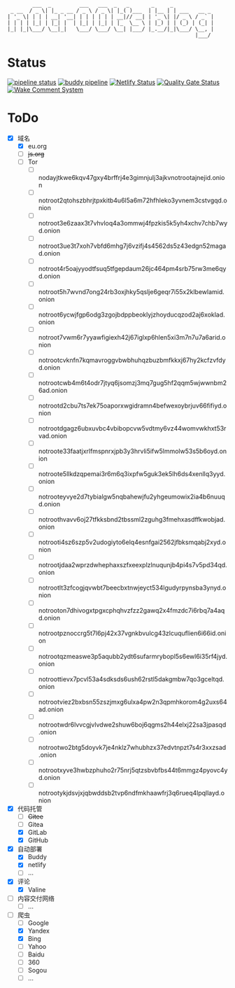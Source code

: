 ```
        ___  _         ___   ___  _   _       _     _             
 _ __  / _ \| |_ _ __ / _ \ / _ \| |_( )___  | |__ | | ___   __ _ 
| '_ \| | | | __| '__| | | | | | | __|// __| | '_ \| |/ _ \ / _` |
| | | | |_| | |_| |  | |_| | |_| | |_  \__ \ | |_) | | (_) | (_| |
|_| |_|\___/ \__|_|   \___/ \___/ \__| |___/ |_.__/|_|\___/ \__, |
                                                            |___/ 
```
# Status  
[![pipeline status](https://gitlab.com/n0tr00teuorg/n0tr00teuorg.gitlab.io/badges/main/pipeline.svg)](https://gitlab.com/n0tr00teuorg/n0tr00teuorg.gitlab.io/-/commits/main)
[![buddy pipeline](https://app.buddy.works/n0tr00t/n0tr00t/pipelines/pipeline/402630/badge.svg?token=6c877a444a44b23dc585b652daf9d20c8f69884787282075617637dd83de3f4b "buddy pipeline")](https://app.buddy.works/n0tr00t/n0tr00t/pipelines/pipeline/402630)
[![Netlify Status](https://api.netlify.com/api/v1/badges/979f4af0-79d0-47db-9b9f-8af8aa89d960/deploy-status)](https://app.netlify.com/sites/n0tr00t/deploys)
[![Quality Gate Status](https://sonarcloud.io/api/project_badges/measure?project=n0tr00teuorg_n0tr00teuorg.gitlab.io&metric=alert_status)](https://sonarcloud.io/summary/new_code?id=n0tr00teuorg_n0tr00teuorg.gitlab.io)
[![Wake Comment System](https://github.com/n0tr00teuorg/n0tr00teuorg.github.io/actions/workflows/wake_comment_system.yml/badge.svg)](https://github.com/n0tr00teuorg/n0tr00teuorg.github.io/actions/workflows/wake_comment_system.yml)
# ToDo  
- [x] 域名
	- [x] eu.org
	- [ ] ~~js.org~~
	- [ ] Tor
		- [ ] nodayjtkwe6kqv47gxy4brffrj4e3gimnjulj3ajkvnotrootajnejid.onion
		- [ ] notroot2qtohszbhrjtpxkitb4u6l5a6m72hfhleko3yvnem3cstvgqd.onion
		- [ ] notroot3e6zaax3t7vhvloq4a3ommwj4fpzkis5k5yh4xchv7chb7wyd.onion
		- [ ] notroot3ue3t7xoh7vbfd6mhg7j6vzifj4s4562ds5z43edgn52magad.onion
		- [ ] notroot4r5oajyyodtfsuq5tfgepdaum26jc464pm4srb75rw3me6qyd.onion
		- [ ] notroot5h7wvnd7ong24rb3oxjhky5qslje6geqr7i55x2klbewlamid.onion
		- [ ] notroot6ycwjfgp6odg3zgojbdppbeoklyjzhoyducqzod2aj6xoklad.onion
		- [ ] notroot7vwm6r7yyawfigiexh42j67iglxp6hlen5xi3m7n7u7a6arid.onion
		- [ ] notrootcvknfn7kqmavroggvbwbhuhqzbuzbmfkkxj67hy2kcfzvfdyd.onion
		- [ ] notrootcwb4m6t4odr7jtyq6jsomzj3mq7gug5hf2qqm5wjwwnbm26ad.onion
		- [ ] notrootd2cbu7ts7ek75oaporxwgidramn4befwexoybrjuv66fifiyd.onion
		- [ ] notrootdgagz6ubxuvbc4vbibopcvw5vdtmy6vz44womvwkhxt53rvad.onion
		- [ ] notroote33faatjxrlfmspnrxjpb3y3hrvli5ifw5lmmolw53s5b6oyd.onion
		- [ ] notroote5llkdzqpemai3r6m6q3ixpfw5guk3ek5lh6ds4xenllq3yyd.onion
		- [ ] notrooteyvye2d7tybialgw5nqbahewjfu2yhgeumowix2ia4b6nuuqd.onion
		- [ ] notroothvavv6oj27tfkksbnd2tbssml2zguhg3fmehxasdffkwobjad.onion
		- [ ] notrooti4sz6szp5v2udogiyto6elq4esnfgai2562jfbksmqabj2xyd.onion
		- [ ] notrootjdaa2wprzdwhephaxszfxeexplzlnuqunjb4pi4s7v5pd34qd.onion
		- [ ] notrootlt3zfcogjqvwbt7beecbxtnwjeyct534lgudyrpynsba3ynyd.onion
		- [ ] notrooton7dhivogxtpgxcphqhvzfzz2gawq2x4fmzdc7i6rbq7a4aqd.onion
		- [ ] notrootpznoccrg5t7l6pj42x37vgnkbvulcg43zlcuquflien6i66id.onion
		- [ ] notrootqzmeaswe3p5aqubb2ydt6sufarmrybopl5s6ewl6i35rf4jyd.onion
		- [ ] notroottievx7pcvl53a4sdksds6ush62rstl5dakgmbw7qo3gceltqd.onion
		- [ ] notrootviez2bxbsn55zszjmxg6ulxa4pw2n3qpmhkorom4g2uxs64ad.onion
		- [ ] notrootwdr6lvvcgjvlvdwe2shuw6boj6qgms2h44elxj22sa3jpasqd.onion
		- [ ] notrootwo2btg5doyvk7je4nklz7whubhzx37edvtnpzt7s4r3xxzsad.onion
		- [ ] notrootxyve3hwbzphuho2r75nrj5qtzsbvbfbs44t6mmgz4pyovc4yd.onion
		- [ ] notrootykjdsvjxjqbwddsb2tvp6ndfmkhaawfrj3q6rueq4lpqllayd.onion
- [x] 代码托管
	- [ ] ~~Gitee~~
	- [ ] Gitea
	- [x] GitLab
	- [x] GitHub
- [x] 自动部署
	- [x] Buddy
	- [x] netlify
	- [ ] ...
- [x] 评论
	- [x] Valine
- [ ] 内容交付网络
	- [ ] ...
- [ ] 爬虫
	- [ ] Google
	- [x] Yandex
	- [x] Bing
	- [ ] Yahoo
	- [ ] Baidu
	- [ ] 360
	- [ ] Sogou
	- [ ] ...
